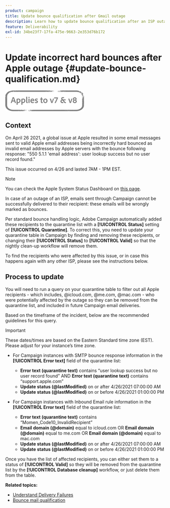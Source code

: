 ```yaml
---
product: campaign
title: Update bounce qualification after Gmail outage
description: Learn how to update bounce qualification after an ISP outage
feature: Deliverability
exl-id: 34be23f7-17fa-475e-9663-2e353d76b172
---
```

# Update incorrect hard bounces after Apple outage {#update-bounce-qualification.md}

![](../../assets/common.svg)

## Context

On April 26 2021, a global issue at Apple resulted in some email messages sent to valid Apple email addresses being incorrectly hard bounced as invalid email addresses by Apple servers with the bounce following response:  "550 5.1.1 'email address': user lookup success but no user record found."

This issue occurred on 4/26 and lasted 7AM - 1PM EST. 

>[!NOTE]
>
>You can check the Apple System Status Dashboard on [this page](https://www.apple.com/support/systemstatus/).

In case of an outage of an ISP, emails sent through Campaign cannot be successfully delivered to their recipient: these emails will be wrongly marked as bounces.

Per standard bounce handling logic, Adobe Campaign automatically added these recipients to the quarantine list with a **[!UICONTROL Status]** setting of **[!UICONTROL Quarantine]**. To correct this, you need to update your quarantine table in Campaign by finding and removing these recipients, or changing their **[!UICONTROL Status]** to **[!UICONTROL Valid]** so that the nightly clean-up workflow will remove them. 

To find the recipients who were affected by this issue, or in case this happens again with any other ISP, please see the instructions below.

## Process to update

You will need to run a query on your quarantine table to filter out all Apple recipients - which includes, @icloud.com, @me.com, @mac.com - who were potentially affected by the outage so they can be removed from the quarantine list, and included in future Campaign email deliveries.

Based on the timeframe of the incident, below are the recommended guidelines for this query.

>[!IMPORTANT]
>
>These dates/times are based on the Eastern Standard time zone (EST). Please adjust for your instance’s time zone.

* For Campaign instances with SMTP bounce response information in the **[!UICONTROL Error text]** field of the quarantine list:

    * **Error text (quarantine text)** contains “user lookup success but no user record found” AND **Error text (quarantine text)** contains “support.apple.com”
    * **Update status (@lastModified)** on or after 4/26/2021 07:00:00 AM  
    * **Update status (@lastModified)** on or before 4/26/2021 01:00:00 PM

* For Campaign instances with Inbound Email rule information in the **[!UICONTROL Error text]** field of the quarantine list:

    * **Error text (quarantine text)** contains “Momen_Code10_InvalidRecipient”
    * **Email domain (@domain)** equal to icloud.com OR **Email domain (@domain)** equal to me.com OR **Email domain (@domain)** equal to mac.com
    * **Update status (@lastModified)** on or after 4/26/2021 07:00:00 AM   
    * **Update status (@lastModified)** on or before 4/26/2021 01:00:00 PM

Once you have the list of affected recipients, you can either set them to a status of **[!UICONTROL Valid]** so they will be removed from the quarantine list by the **[!UICONTROL Database cleanup]** workflow, or just delete them from the table.

**Related topics:**
* [Understand Delivery Failures](understanding-delivery-failures.md)
* [Bounce mail qualification](understanding-delivery-failures.md#bounce-mail-qualification)
